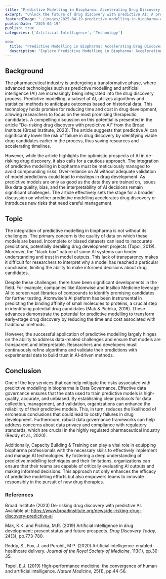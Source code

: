 ```yaml
---
title: "Predictive Modelling in Biopharma: Accelerating Drug Discovery or Compounding Risk?"
excerpt: "Unlock the future of drug discovery with predictive AI: A promising but cautious journey beyond traditional methods, transforming the pharmaceutical landscape."
featuredImage: "./images/2025-04-19-predictive-modelling-in-biopharma-accelerating-drug-discovery-or-compounding-risk.jpg"
publishDate: "2025-04-19"
publish: true
categories: ['Artificial Intelligence', 'Technology']

seo:
  title: "Predictive Modelling in Biopharma: Accelerating Drug Discovery or Compounding Risk? - Policy and Innovation"
  description: "Explore Predictive Modelling in Biopharma: Accelerating Drug Discovery or Compounding Risk? through a critical lens, with action-oriented recommendations."
---
```


## Background

The pharmaceutical industry is undergoing a transformative phase, where advanced technologies such as predictive modelling and artificial intelligence (AI) are increasingly being integrated into the drug discovery process. Predictive modelling, a subset of AI, utilizes algorithms and statistical methods to anticipate outcomes based on historical data. This technology holds promise for reducing time and cost in drug development, allowing researchers to focus on the most promising therapeutic candidates. A compelling discussion on this potential is presented in the article "De-risking drug discovery with predictive AI" from the Broad Institute (Broad Institute, 2023). The article suggests that predictive AI can significantly lower the risk of failure in drug discovery by identifying viable drug candidates earlier in the process, thus saving resources and accelerating timelines.

However, while the article highlights the optimistic prospects of AI in de-risking drug discovery, it also calls for a cautious approach. The integration of predictive modelling in biopharma must be meticulously managed to avoid compounding risks. Over-reliance on AI without adequate validation of model predictions could lead to missteps in drug development. As predictive models are only as good as the data they are trained on, issues like data quality, bias, and the interpretability of AI decisions remain significant challenges. The article effectively sets the stage for a broader discussion on whether predictive modelling accelerates drug discovery or introduces new risks that need careful management.

## Topic

The integration of predictive modelling in biopharma is not without its challenges. The primary concern is the quality of data on which these models are based. Incomplete or biased datasets can lead to inaccurate predictions, potentially derailing drug development projects (Topol, 2019). Moreover, the "black box" nature of some AI systems can hinder understanding and trust in model outputs. This lack of transparency makes it difficult for researchers to interpret why a model has reached a particular conclusion, limiting the ability to make informed decisions about drug candidates.

Despite these challenges, there have been significant developments in the field. For example, companies like Atomwise and Insilico Medicine leverage AI to screen vast libraries of compounds to identify promising candidates for further testing. Atomwise's AI platform has been instrumental in predicting the binding affinity of small molecules to proteins, a crucial step in identifying potential drug candidates (Mak & Pichika, 2019). These advances demonstrate the potential for predictive modelling to transform early-stage drug discovery by reducing the time and cost associated with traditional methods.

However, the successful application of predictive modelling largely hinges on the ability to address data-related challenges and ensure that models are transparent and interpretable. Researchers and developers must continuously refine algorithms and validate their predictions with experimental data to build trust in AI-driven methods.

## Conclusion

One of the key services that can help mitigate the risks associated with predictive modelling in biopharma is Data Governance. Effective data governance ensures that the data used to train predictive models is high-quality, accurate, and unbiased. By establishing clear protocols for data collection, management, and validation, organizations can enhance the reliability of their predictive models. This, in turn, reduces the likelihood of erroneous conclusions that could lead to costly failures in drug development. Furthermore, robust data governance frameworks can help address concerns about data privacy and compliance with regulatory standards, which are crucial in the highly regulated pharmaceutical industry (Reddy et al., 2020).

Additionally, Capacity Building & Training can play a vital role in equipping biopharma professionals with the necessary skills to effectively implement and manage AI technologies. By fostering a deep understanding of predictive modelling techniques and their limitations, organizations can ensure that their teams are capable of critically evaluating AI outputs and making informed decisions. This approach not only enhances the efficacy of predictive modelling efforts but also empowers teams to innovate responsibly in the pursuit of new drug therapies.

### References

Broad Institute (2023) De-risking drug discovery with predictive AI. Available at: https://www.broadinstitute.org/news/de-risking-drug-discovery-predictive-ai

Mak, K.K. and Pichika, M.R. (2019) Artificial intelligence in drug development: present status and future prospects. *Drug Discovery Today*, 24(3), pp.773-780.

Reddy, S., Fox, J. and Purohit, M.P. (2020) Artificial intelligence-enabled healthcare delivery. *Journal of the Royal Society of Medicine*, 113(1), pp.30-35.

Topol, E.J. (2019) High-performance medicine: the convergence of human and artificial intelligence. *Nature Medicine*, 25(1), pp.44-56.